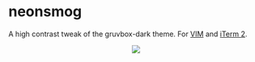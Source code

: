 # neonsmog
A high contrast tweak of the gruvbox-dark theme. For [VIM](https://raw.githubusercontent.com/joeyschoblaska/neonsmog/master/output/neonsmog.vim) and [iTerm 2](https://raw.githubusercontent.com/joeyschoblaska/neonsmog/master/output/neonsmog.itermcolors).

<p align="center">
  <img src="https://raw.githubusercontent.com/joeyschoblaska/neonsmog/master/comparison.png">
</p>
